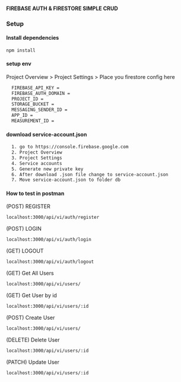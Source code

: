 #### FIREBASE AUTH & FIRESTORE SIMPLE CRUD

### Setup

#### Install dependencies
```bash
npm install
```

#### setup env
Project Overview > Project Settings > Place you firestore config here
```bash
  FIREBASE_API_KEY = 
  FIREBASE_AUTH_DOMAIN = 
  PROJECT_ID =
  STORAGE_BUCKET =
  MESSAGING_SENDER_ID =
  APP_ID =
  MEASUREMENT_ID =
```

#### download service-account.json
```bash
  1. go to https://console.firebase.google.com
  2. Project Overview
  3. Project Settings
  4. Service accounts
  5. Generate new private key
  6. After download .json file change to service-account.json
  7. Move service-account.json to folder db
```

#### How to test in postman


(POST) REGISTER
```bash
localhost:3000/api/vi/auth/register
```

(POST) LOGIN
```bash
localhost:3000/api/vi/auth/login
```

(GET) LOGOUT
```bash
localhost:3000/api/vi/auth/logout
```

(GET) Get All Users
```bash
localhost:3000/api/vi/users/
```

(GET) Get User by id
```bash
localhost:3000/api/vi/users/:id
```

(POST) Create User
```bash
localhost:3000/api/vi/users/
```

(DELETE) Delete User
```bash
localhost:3000/api/vi/users/:id
```

(PATCH) Update User
```bash
localhost:3000/api/vi/users/:id
```

